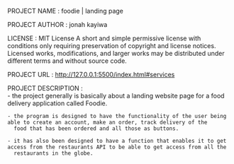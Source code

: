 
 PROJECT NAME : foodie | landing page

 PROJECT AUTHOR : jonah kayiwa

LICENSE : MIT License
          A short and simple permissive license with conditions only requiring preservation of copyright and license notices.
          Licensed works, modifications, and larger works may be distributed under different terms and without source code.

 PROJECT URL : http://127.0.0.1:5500/index.html#services

 PROJECT DESCRIPTION :  
    - the project generally is basically about a landing website page for a food delivery application called Foodie.

    - the program is designed to have the functionality of the user being able to create an account, make an order, track delivery of the 
      food that has been ordered and all those as buttons.

    - it has also been designed to have a function that enables it to get access from the restaurants API to be able to get access from all the 
      restaurants in the globe.
